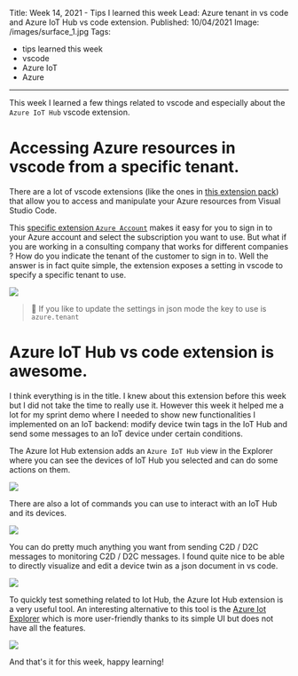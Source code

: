 Title: Week 14, 2021 - Tips I learned this week
Lead: Azure tenant in vs code and Azure IoT Hub vs code extension.
Published: 10/04/2021
Image: /images/surface_1.jpg
Tags:
  - tips learned this week
  - vscode
  - Azure IoT
  - Azure
---

This week I learned a few things related to vscode and especially about the `Azure IoT Hub` vscode extension.

# Accessing Azure resources in vscode from a specific tenant.

There are a lot of vscode extensions (like the ones in [this extension pack](https://marketplace.visualstudio.com/items?itemName=ms-vscode.vscode-node-azure-pack)) that allow you to access and manipulate your Azure resources from Visual Studio Code. 

This [specific extension `Azure Account`](https://marketplace.visualstudio.com/items?itemName=ms-vscode.azure-account) makes it easy for you to sign in to your Azure account and select the subscription you want to use. But what if you are working in a consulting company that works for different companies ? How do you indicate the tenant of the customer to sign in to. Well the answer is in fact quite simple, the extension exposes a setting in vscode to specify a specific tenant to use.

<img src="/posts/images/w142021tips_vscode_1.png" class="img-fluid centered-img">  

>📌 If you like to update the settings in json mode the key to use is `azure.tenant`

# Azure IoT Hub vs code extension is awesome.

I think everything is in the title. I knew about this extension before this week but I did not take the time to really use it. However this week it helped me a lot for my sprint demo where I needed to show new functionalities I implemented on an IoT backend: modify device twin tags in the IoT Hub and send some messages to an IoT device under certain conditions.

The Azure Iot Hub extension adds an `Azure IoT Hub` view in the Explorer where you can see the devices of IoT Hub you selected and can do some actions on them.

<img src="/posts/images/w142021tips_vscode_2.png" class="img-fluid centered-img">  

There are also a lot of commands you can use to interact with an IoT Hub and its devices.

<img src="/posts/images/w142021tips_vscode_3.png" class="img-fluid centered-img">  

You can do pretty much anything you want from sending C2D / D2C messages to monitoring C2D / D2C messages. I found quite nice to be able to directly visualize and edit a device twin as a json document in vs code. 

<img src="/posts/images/w142021tips_vscode_4.png" class="img-fluid centered-img">  

To quickly test something related to Iot Hub, the Azure Iot Hub extension is a very useful tool. An interesting alternative to this tool is the [Azure Iot Explorer](https://github.com/Azure/azure-iot-explorer/releases) which is more user-friendly thanks to its simple UI but does not have all the features.

<img src="/posts/images/w142021tips_iotexplorer_1.png" class="img-fluid centered-img"> 

And that's it for this week, happy learning!